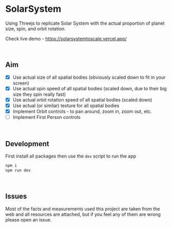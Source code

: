 # SolarSystem
Using Threejs to replicate Solar System with the actual proportion of planet size, spin, and orbit rotation.

Check live demo - https://solarsystemtoscale.vercel.app/

<br />

## Aim
- [x] Use actual size of all spatial bodies (obviously scaled down to fit in your screen)
- [x] Use actual spin speed of all spatial bodies (scaled down, due to their big size they spin really fast)
- [x] Use actual orbit rotation speed of all spatial bodies (scaled down)
- [x] Use actual (or similar) texture for all spatial bodies
- [x] Implement Orbit controls - to pan around, zoom in, zoom out, etc.
- [ ] Implement First Person controls

<br />

## Development
First install all packages then use the `dev` script to run the app
```bash
npm i
npm run dev
```

<br />

## Issues
Most of the facts and measurements used this project are taken from the web and all resources are attached, but if you feel any of them are wrong please open an issue.
